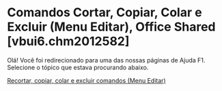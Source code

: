
# Comandos Cortar, Copiar, Colar e Excluir (Menu Editar), Office Shared [vbui6.chm2012582]

Olá! Você foi redirecionado para uma das nossas páginas de Ajuda F1. Selecione o tópico que estava procurando abaixo.

[Recortar, copiar, colar e excluir comandos (Menu Editar)](http://msdn.microsoft.com/library/550b860c-4f65-cdec-a88d-a4a70e6f3728%28Office.15%29.aspx)
